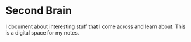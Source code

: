 # Second Brain

I document about interesting stuff that I come across and learn about. This is a digital space for my notes.
